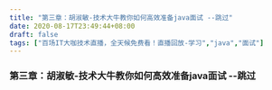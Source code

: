 ```yaml
---
title: "第三章：胡淑敏-技术大牛教你如何高效准备java面试 --跳过"
date: 2020-08-17T23:49:44+08:00
draft: false
tags: ["百场IT大咖技术直播，全天候免费看！直播回放-学习","java","面试"]
---
```



### 第三章：胡淑敏-技术大牛教你如何高效准备java面试 --跳过